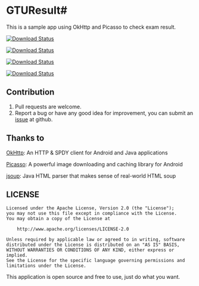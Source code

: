 # GTUResult#
This is a sample app using OkHttp and Picasso to check exam result.

[![Download Status](https://img.shields.io/github/downloads/xdtianyu/GTUResult/latest/GTUResult-v1.2.0.apk.svg)](https://github.com/xdtianyu/GTUResult/releases/download/v1.2.0/GTUResult-v1.2.0.apk)

[![Download Status](https://img.shields.io/github/downloads/xdtianyu/GTUResult/v1.1.1/total.svg)](https://github.com/xdtianyu/GTUResult/releases/download/v1.1.1/GTUResult-v1.1.1.apk)

[![Download Status](https://img.shields.io/github/downloads/xdtianyu/GTUResult/v1.1.0/total.svg)](https://github.com/xdtianyu/GTUResult/releases/download/v1.1.0/MyExamResult-v1.1.0.apk)

[![Download Status](https://img.shields.io/github/downloads/xdtianyu/GTUResult/v1.0.0/total.svg)](https://github.com/xdtianyu/GTUResult/releases/download/v1.0.0/MyExamResult-v1.0.0.apk)


Contribution
-------

1. Pull requests are welcome.
2. Report a bug or have any good idea for improvement, you can submit an [issue](https://github.com/xdtianyu/GTUResult/issues) at github.

Thanks to
-------

[OkHttp](https://github.com/square/okhttp): An HTTP & SPDY client for Android and Java applications

[Picasso](https://github.com/square/picasso): A powerful image downloading and caching library for Android

[jsoup](https://github.com/jhy/jsoup/): Java HTML parser that makes sense of real-world HTML soup


LICENSE
-------

```
Licensed under the Apache License, Version 2.0 (the "License");
you may not use this file except in compliance with the License.
You may obtain a copy of the License at

    http://www.apache.org/licenses/LICENSE-2.0

Unless required by applicable law or agreed to in writing, software
distributed under the License is distributed on an "AS IS" BASIS,
WITHOUT WARRANTIES OR CONDITIONS OF ANY KIND, either express or implied.
See the License for the specific language governing permissions and
limitations under the License.
```

This application is open source and free to use, just do what you want.

